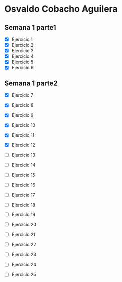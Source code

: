 # Osvaldo Cobacho Aguilera

## Semana 1 parte1

- [x] Ejercicio 1  
- [x] Ejercicio 2
- [x] Ejercicio 3
- [x] Ejercicio 4
- [x] Ejercicio 5
- [x] Ejercicio 6

## Semana 1 parte2

- [x] Ejercicio 7
- [x] Ejercicio 8
- [x] Ejercicio 9
- [x] Ejercicio 10
- [x] Ejercicio 11
- [x] Ejercicio 12
- [ ] Ejercicio 13
- [ ] Ejercicio 14
- [ ] Ejercicio 15
- [ ] Ejercicio 16
- [ ] Ejercicio 17
- [ ] Ejercicio 18
- [ ] Ejercicio 19
- [ ] Ejercicio 20
- [ ] Ejercicio 21
- [ ] Ejercicio 22
- [ ] Ejercicio 23
- [ ] Ejercicio 24
- [ ] Ejercicio 25









